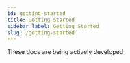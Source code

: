 ```yaml
---
id: getting-started
title: Getting Started
sidebar_label: Getting Started
slug: /getting-started
---
```


These docs are being actively developed

